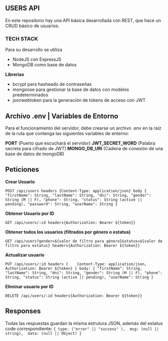 ## USERS API

En este repositorio hay una API básica desarrollada con REST, que hace un CRUD básico de usuarios.

### TECH STACK

Para su desarrollo se utiliza 
* NodeJS con ExpressJS
* MongoDB como base de datos

**Librerías**


* bcrypt para hasheado de contraseñas
* mongoose para gestionar la base de datos con modelos predeterminados
* jsonwebtoken para la generación de tokens de acceso con JWT

## Archivo .env | Variables de Entorno


Para el funcionamiento del servidor, debe crearse un archivo .env en la raíz de la ruta que contenga las siguientes variables de enterno:


**PORT** (Puerto que escuchará el servidor)
**JWT_SECRET_WORD** (Palabra secreta para cifrado de JWT)
**MONGO_DB_URI** (Cadena de conexión de una base de datos de mongoDB)


## Peticiones


**Crear Usuario**


`
POST /api/users
headers {Content-Type: application/json}
body {
        "firstName": String,
        "lastName": String,
        "dni": String,
        "gender": String (M || F),
        "phone": String,
        "status": String (active || pending),
        "password": String,
        "userName": String
    }
`

**Obtener Usuario por ID**


`
GET /api/users/:id
headers{Authorization: Bearer ${token}}
`

**Obtener todos los usuarios (filtrados por género o estatus)**


`
GET /api/users?gender=${valor de filtro para género}&status=${valor de filtro para estatus}
headers{Authorization: Bearer ${token}}
`

**Actualizar usuario**


`
PUT /api/users/:id
headers {   
            Content-Type: application/json,
            Authorization: Bearer ${token}
        }
body: {
        "firstName": String,
        "lastName": String,
        "dni": String,
        "gender": String (M || F),
        "phone": String,
        "status": String (active || pending),
        "userName": String
    }
`

**Eliminar usuario por ID**


`
DELETE /api/users/:id
headers{Authorization: Bearer ${token}}
`

## Responses


Todas las respuestas guardan la misma estrutura JSON, además del estatus code correspondiente:
`
{
    type: ("error" || "success" ), 
    msg: (null || string), 
    data: (null || Object)
}
`

